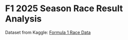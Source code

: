 # F1 2025 Season Race Result Analysis

Dataset from Kaggle: [Formula 1 Race Data](https://www.kaggle.com/datasets/jtrotman/formula-1-race-data?select=races.csv)
